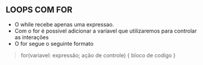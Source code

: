 ## LOOPS COM FOR 

- O while recebe apenas uma expressao.
- Com o for é possivel adicionar a variavel que utilizaremos para controlar as interações
- O for segue o seguinte formato
  
> for(variavel: expressâo; ação de controle) {
> bloco de codigo
> }

